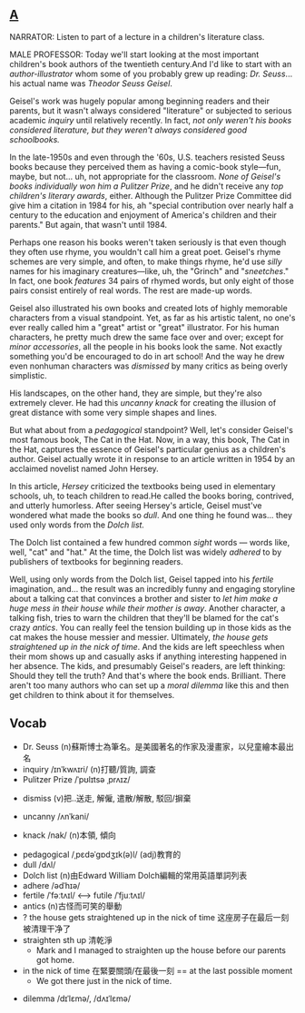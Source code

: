 ## [A](https://img.kmf.com/toefl/listening/audio/4687d7d3ca58c886bf0627ee96a750fe.mp3)

NARRATOR: Listen to part of a lecture in a children's literature class.

MALE PROFESSOR: Today we'll start looking at the most important children's book authors of the twentieth century.And I'd like to start with an *author-illustrator* whom some of you probably grew up reading: *Dr. Seuss*... his actual name was *Theodor Seuss Geisel*.

Geisel's work was hugely popular among beginning readers and their parents, but it wasn't always considered "literature" or subjected to serious academic *inquiry* until relatively recently. In fact, *not only weren't his books considered literature, but they weren't always considered good schoolbooks.*

In the late-1950s and even through the '60s, U.S. teachers resisted Seuss books because they perceived them as having a comic-book style—fun, maybe, but not... uh, not appropriate for the classroom. *None of Geisel's books individually won him a Pulitzer Prize*, and he didn't receive any *top children's literary awards*, either. Although the Pulitzer Prize Committee did give him a citation in 1984 for his, ah "special contribution over nearly half a century to the education and enjoyment of America's children and their parents." But again, that wasn't until 1984.

Perhaps one reason his books weren't taken seriously is that even though they often use rhyme, you wouldn't call him a great poet. Geisel's rhyme schemes are very simple, and often, to make things rhyme, he'd use *silly* names for his imaginary creatures—like, uh, the "Grinch" and "*sneetches*." In fact, one book *features* 34 pairs of rhymed words, but only eight of those pairs consist entirely of real words. The rest are made-up words.

Geisel also illustrated his own books and created lots of highly memorable characters from a visual standpoint. Yet, as far as his artistic talent, no one's ever really called him a "great" artist or "great" illustrator. For his human characters, he pretty much drew the same face over and over; except for *minor accessories*, all the people in his books look the same. Not exactly something you'd be encouraged to do in art school! And the way he drew even nonhuman characters was *dismissed* by many critics as being overly simplistic.

His landscapes, on the other hand, they are simple, but they're also extremely clever. He had this *uncanny knack* for creating the illusion of great distance with some very simple shapes and lines.

But what about from a *pedagogical* standpoint? Well, let's consider Geisel's most famous book, The Cat in the Hat. Now, in a way, this book, The Cat in the Hat, captures the essence of Geisel's particular genius as a children's author. Geisel actually wrote it in response to an article written in 1954 by an acclaimed novelist named John Hersey.

In this article, *Hersey* criticized the textbooks being used in elementary schools, uh, to teach children to read.He called the books boring, contrived, and utterly humorless. After seeing Hersey's article, Geisel must've wondered what made the books so *dull*. And one thing he found was... they used only words from the *Dolch list.*

The Dolch list contained a few hundred common *sight* words — words like, well, "cat" and "hat." At the time, the Dolch list was widely *adhered* to by publishers of textbooks for beginning readers.

Well, using only words from the Dolch list, Geisel tapped into his *fertile* imagination, and... the result was an incredibly funny and engaging storyline about a talking cat that convinces a brother and sister to *let him make a huge mess in their house while their mother is away*. Another character, a talking fish, tries to warn the children that they'll be blamed for the cat's crazy *antics*. You can really feel the tension building up in those kids as the cat makes the house messier and messier. Ultimately, *the house gets straightened up in the nick of time*. And the kids are left speechless when their mom shows up and casually asks if anything interesting happened in her absence. The kids, and presumably Geisel's readers, are left thinking: Should they tell the truth? And that's where the book ends. Brilliant. There aren't too many authors who can set up a *moral dilemma* like this and then get children to think about it for themselves.

## Vocab
- Dr. Seuss (n)蘇斯博士為筆名。是美國著名的作家及漫畫家，以兒童繪本最出名
- inquiry /ɪnˈkwʌɪri/ (n)打聽/質詢, 調查
- Pulitzer Prize /ˈpʊlɪtsə ˌprʌɪz/ 
+ dismiss (v)把..送走, 解僱, 遣散/解散, 駁回/摒棄
- uncanny /ʌnˈkani/ 
+ knack /nak/ (n)本領, 傾向
- pedagogical /ˌpɛdəˈɡɒdʒɪk(ə)l/ (adj)教育的
- dull /dʌl/ 
- Dolch list (n)由Edward William Dolch編輯的常用英語單詞列表
- adhere /ədˈhɪə/ 
- fertile /ˈfəːtʌɪl/ <--> futile /ˈfjuːtʌɪl/ 
- antics (n)古怪而可笑的舉動
- ? the house gets straightened up in the nick of time 这座房子在最后一刻被清理干净了
- straighten sth up 清乾淨
	- Mark and I managed to straighten up the house before our parents got home.
- in the nick of time 在緊要關頭/在最後一刻 == at the last possible moment
	- We got there just in the nick of time.
+ dilemma /dɪˈlɛmə/, /dʌɪˈlɛmə/